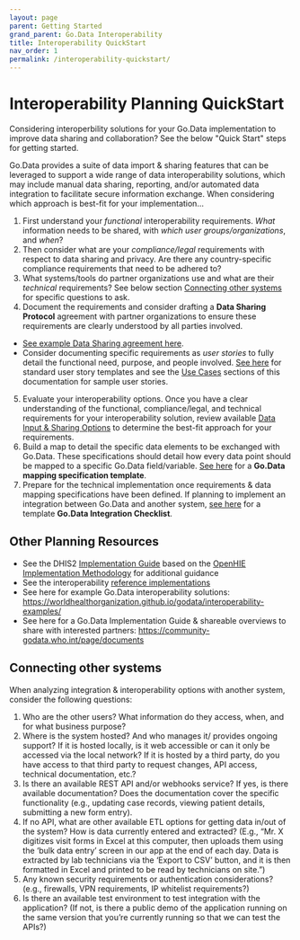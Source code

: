 ```yaml
---
layout: page
parent: Getting Started
grand_parent: Go.Data Interoperability
title: Interoperability QuickStart
nav_order: 1
permalink: /interoperability-quickstart/
---
```


# Interoperability Planning QuickStart
Considering interoperbility solutions for your Go.Data implementation to improve data sharing and collaboration? See the below "Quick Start" steps for getting started. 

Go.Data provides a suite of data import & sharing features that can be leveraged to support a wide range of data interoperability solutions, which may include manual data sharing, reporting, and/or automated data integration to facilitate secure information exchange. When considering which approach is best-fit for your implementation...
1. First understand your _functional_ interoperability requirements. _What_ information needs to be shared, with _which user groups/organizations_, and _when_? 
2. Then consider what are your _compliance/legal_ requirements with respect to data sharing and privacy. Are there any country-specific compliance requirements that need to be adhered to? 
3. What systems/tools do partner organizations use and what are their _technical_ requirements? See below section [Connecting other systems](#connecting-other-systems) for specific questions to ask. 
4. Document the requirements and consider drafting a **Data Sharing Protocol** agreement with partner organizations to ensure these requirements are clearly understood by all parties involved. 
- [See example Data Sharing agreement here](https://drive.google.com/drive/folders/1XlIF5cRq1eV499GISPJBc8bidZWkuQAi?usp=sharing). 
- Consider documenting specific requirements as _user stories_ to fully detail the functional need, purpose, and people involved. [See here](https://www.atlassian.com/agile/project-management/user-stories) for standard user story templates and see the [Use Cases](https://worldhealthorganization.github.io/godata/interoperability-options/#common-use-cases) sections of this documentation for sample user stories. 
5. Evaluate your interoperability options. Once you have a clear understanding of the functional, compliance/legal, and technical requirements for your interoperability solution, review available [Data Input & Sharing Options](../2-data-exchange-options.md) to determine the best-fit approach for your requirements.
6. Build a map to detail the specific data elements to be exchanged with Go.Data. These specifications should detail how every data point should be mapped to a specific Go.Data field/variable. [See here](https://drive.google.com/drive/folders/1XlIF5cRq1eV499GISPJBc8bidZWkuQAi?usp=sharing) for a **Go.Data mapping specification template**.
7. Prepare for the technical implementation once requirements & data mapping specifications have been defined. If planning to implement an integration between Go.Data and another system, [see here](https://drive.google.com/drive/folders/1XlIF5cRq1eV499GISPJBc8bidZWkuQAi?usp=sharing) for a template **Go.Data Integration Checklist**. 

## Other Planning Resources
- See the DHIS2 [Implementation Guide](https://docs.dhis2.org/2.34/en/dhis2_implementation_guide/integration-concepts.html#implementation-steps-for-successful-data-and-system-integration) based on the [OpenHIE Implementation Methodology](https://wiki.ohie.org/display/documents/OpenHIE+Planning+and+Implementation+Guides) for additional guidance
- See the interoperability [reference implementations](https://worldhealthorganization.github.io/godata/interoperability-examples/)
- See here for example Go.Data interoperability solutions: https://worldhealthorganization.github.io/godata/interoperability-examples/
- See here for a Go.Data Implementation Guide & shareable overviews to share with interested partners: https://community-godata.who.int/page/documents


## Connecting other systems
When analyzing integration & interoperability options with another system, consider the following questions: 
1. Who are the other users? What information do they access, when, and for what business purpose? 
2. Where is the system hosted? And who manages it/ provides ongoing support? If it is hosted locally, is it web accessible or can it only be accessed via the local network? If it is hosted by a third party, do you have access to that third party to request changes, API access, technical documentation, etc.? 
3. Is there an available REST API and/or webhooks service? If yes, is there available documentation? Does the documentation cover the specific functionality (e.g., updating case records, viewing patient details, submitting a new form entry). 
4. If no API, what are other available ETL options for getting data in/out of the system? How is data currently entered and extracted? (E.g., “Mr. X digitizes visit forms in Excel at this computer, then uploads them using the ‘bulk data entry’ screen in our app at the end of each day. Data is extracted by lab technicians via the ‘Export to CSV’ button, and it is then formatted in Excel and printed to be read by technicians on site.”) 
5. Any known security requirements or authentication considerations? (e.g., firewalls, VPN requirements, IP whitelist requirements?)
6. Is there an available test environment to test integration with the application? (If not, is there a public demo of the application running on the same version that you’re currently running so that we can test the APIs?)

